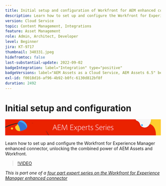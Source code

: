 ```yaml
---
title: Initial setup and configuration of Workfront for AEM enhanced connector
description: Learn how to set up and configure the Workfront for Experience Manager enhanced connector, unlocking the combined power of AEM Assets and Workfront.
version: Cloud Service
topic: Content Management, Integrations
feature: Asset Management
role: Admin, Architect, Developer
level: Beginner
jira: KT-9717
thumbnail: 340331.jpeg
hidefromtoc: false
last-substantial-update: 2022-09-02
badgeIntegration: label="Integration" type="positive"
badgeVersions: label="AEM Assets as a Cloud Service, AEM Assets 6.5" before-title="false"
exl-id: f0018d16-af96-4b92-b0fc-6130d812bf8f
duration: 2492
---
```

# Initial setup and configuration

![AEM Experts Series](./assets/banner.png)

Learn how to set up and configure the Workfront for Experience Manager enhanced connector, unlocking the combined power of AEM Assets and Workfront.

>[!VIDEO](https://video.tv.adobe.com/v/340331?quality=12&learn=on)

_This is part one of a [four part expert series on the Workfront for Experience Manager enhanced connector](./overview.md)_
